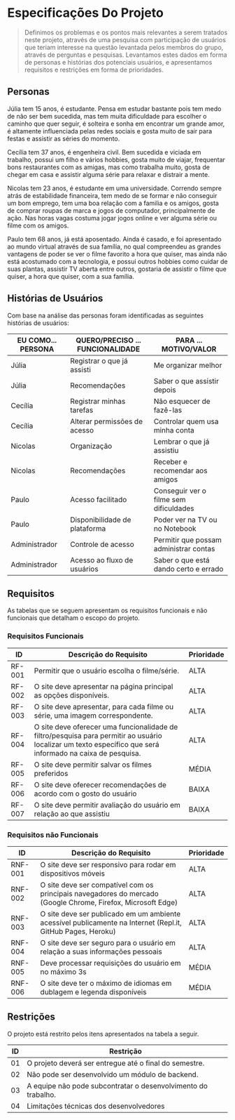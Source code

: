 # Especificações Do Projeto

> Definimos os problemas e os pontos mais relevantes a serem tratados neste projeto, através de uma pesquisa com participação de usuários que teriam interesse na questão levantada pelos membros do grupo, através de perguntas e pesquisas. Levantamos estes dados em forma de personas e histórias dos potenciais usuários, e apresentamos requisitos e restrições em forma de prioridades.

## Personas

Júlia tem 15 anos, é estudante. Pensa em estudar bastante pois tem medo de não ser bem sucedida,
mas tem muita dificuldade para escolher o caminho que quer seguir, é solteira e sonha em encontrar
um grande amor, é altamente influenciada pelas redes sociais e gosta muito de sair para festas
e assistir as séries do momento.

Cecília tem 37 anos, é engenheira civil. Bem sucedida e viciada em trabalho, possui um filho e 
vários hobbies, gosta muito de viajar, frequentar bons restaurantes com as amigas, mas como 
trabalha muito, gosta de chegar em casa e assistir alguma série para relaxar e distrair a mente.

Nicolas tem 23 anos, é estudante em uma universidade. Correndo sempre atrás de estabilidade financeira, tem medo de se formar e não conseguir um bom emprego,
tem uma boa relação com a familia e os amigos, gosta de comprar roupas de marca e jogos de computador, principalmente de ação. Nas horas vagas costuma jogar
jogos online e ver alguma série ou filme com os amigos.

Paulo tem 68 anos, já está aposentado. Ainda é casado, e foi apresentado ao mundo virtual através de sua família, no qual compreendeu as grandes vantagens
de poder se ver o filme favorito a hora que quiser, mas ainda não está acostumado com a tecnologia, e possui outros hobbies como cuidar de suas plantas, 
assistir TV aberta entre outros, gostaria de assistir o filme que quiser, a hora que quiser, com a sua família.

## Histórias de Usuários

Com base na análise das personas foram identificadas as seguintes histórias de usuários:

|EU COMO...  PERSONA | QUERO/PRECISO ... FUNCIONALIDADE   |PARA ... MOTIVO/VALOR                   |
|--------------------|------------------------------------|----------------------------------------|
|Júlia               | Registrar o que já assisti         | Me organizar melhor                    |
|Júlia               | Recomendações                      | Saber o que assistir depois            |
|Cecília             | Registrar minhas tarefas           | Não esquecer de fazê-las               |
|Cecília             | Alterar permissões de acesso       | Controlar quem usa minha conta         |
|Nicolas             | Organização                        | Lembrar o que já assistiu              |
|Nicolas             | Recomendações                      | Receber e recomendar aos amigos        |
|Paulo               | Acesso facilitado                  | Conseguir ver o filme sem dificuldades |
|Paulo               | Disponibilidade de plataforma      | Poder ver na TV ou no Notebook         |
|Administrador       | Controle de acesso                 | Permitir que possam administrar contas |
|Administrador       | Acesso ao fluxo de usuários        | Saber o que está dando certo e errado  |


## Requisitos

As tabelas que se seguem apresentam os requisitos funcionais e não funcionais que detalham o escopo do projeto.

### Requisitos Funcionais

|ID    | Descrição do Requisito  | Prioridade |
|------|-----------------------------------------|----|
|RF-001| Permitir que o usuário escolha o filme/série. | ALTA | 
|RF-002| O site deve apresentar na página principal as opções disponíveis.  | ALTA |
|RF-003| O site deve apresentar, para cada filme ou série, uma imagem correspondente. | ALTA |
|RF-004| O site deve oferecer uma funcionalidade de filtro/pesquisa para permitir ao usuário localizar um texto específico que será informado na caixa de pesquisa.      | ALTA | 
|RF-005| O site deve permitir salvar os filmes preferidos        | MÉDIA |
|RF-006| O site deve oferecer recomendações de acordo com o gosto do usuário      | BAIXA | 
|RF-007| O site deve permitir avaliação do usuário em relação ao que assistiu        | BAIXA |


### Requisitos não Funcionais

|ID     | Descrição do Requisito  |Prioridade |
|-------|-------------------------|----|
|RNF-001| O site deve ser responsivo para rodar em dispositivos móveis | ALTA | 
|RNF-002| O site deve ser compatível com os principais navegadores do mercado (Google Chrome, Firefox, Microsoft Edge)  | ALTA |
|RNF-003| O site deve ser publicado em um ambiente acessível publicamente na Internet (Repl.it, GitHub Pages, Heroku) | ALTA | 
|RNF-004| O site deve ser seguro para o usuário em relação a suas informações pessoais | ALTA | 
|RNF-005| Deve processar requisições do usuário em no máximo 3s | MÉDIA | 
|RNF-006| O site deve ter o máximo de idiomas em dublagem e legenda disponíveis | MÉDIA | 



## Restrições

O projeto está restrito pelos itens apresentados na tabela a seguir.

|ID| Restrição                                             |
|--|-------------------------------------------------------|
|01| O projeto deverá ser entregue até o final do semestre. |
|02| Não pode ser desenvolvido um módulo de backend.        |
|03| A equipe não pode subcontratar o desenvolvimento do trabalho. |
|04| Limitações técnicas dos desenvolvedores                |
